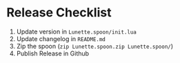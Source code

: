 # Release Checklist
1. Update version in `Lunette.spoon/init.lua`
1. Update changelog in `README.md`
1. Zip the spoon (`zip Lunette.spoon.zip Lunette.spoon/`)
1. Publish Release in Github
